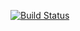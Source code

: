 [![Build Status](https://travis-ci.org/ИМЯ_ПОЛЬЗОВАТЕЛЯ/lab6.svg?branch=master)](https://travis-ci.org/Katya1518/lab6)
